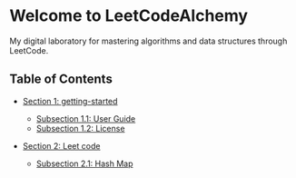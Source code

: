 # Welcome to LeetCodeAlchemy

My digital laboratory for mastering algorithms and data structures through LeetCode.


## Table of Contents

* [Section 1: getting-started](./getting-started.md)
    * [Subsection 1.1: User Guide](./getting-started.md)
    * [Subsection 1.2: License](./LICENSE.md)
  
* [Section 2: Leet code](./tutorials/index.md)
    * [Subsection 2.1: Hash Map](./tutorials/hashtable/index.md)
    <!-- * [Subsection 2.2: Two Pointer](#subsection-22-two-pointer) -->